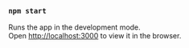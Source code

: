 
### `npm start`

Runs the app in the development mode.\
Open [http://localhost:3000](http://localhost:3000) to view it in the browser.



